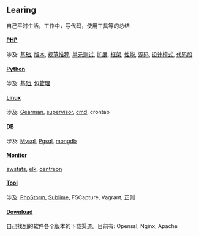 ## Learing
自己平时生活，工作中，写代码，使用工具等的总结

#### [PHP](php/)
涉及: [基础](php/base.md), [版本](php/version.md), [规范推荐](php/recommendations.md), [单元测试](php/phpunit.md), [扩展](php/extension.md), [框架](php/framework.md), [性能](php/performance.md), [源码](php/source.md), [设计模式](https://github.com/jpher/designPatterns), [代码段](php/code.md)

#### [Python](python/)
涉及: [基础](python/base.md), [包管理](python/package.md)

#### [Linux](linux/)
涉及: [Gearman](server/gearman.md), [supervisor](server/supervisor.md), [cmd](server/shell.md), crontab

#### [DB](database/)
涉及: [Mysql](database/Mysql.md), [Pgsql](database/Pgsql.md), [mongdb](database/mongdb.md)

#### [Monitor](monitor/)
[awstats](monitor/awstats.md), [elk](monitor/elk.md), [centreon](monitor/centreon.md)

#### [Tool](tool/)
涉及: [PhpStorm](tool/PhpStorm.md), [Sublime](tool/Sublime.md), FSCapture, Vagrant, 正则

#### [Download](tool/download)
自己找到的软件各个版本的下载渠道。目前有: Openssl, Nginx, Apache




